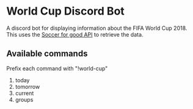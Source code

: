# World Cup Discord Bot

A discord bot for displaying information about the FIFA World Cup 2018.  This uses the [Soccer for good API](http://worldcup.sfg.io/) to retrieve the data.

## Available commands

Prefix each command with "!world-cup"

1. today
2. tomorrow
3. current
4. groups

